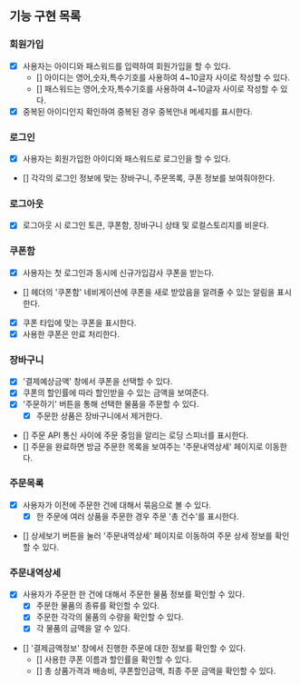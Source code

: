## 기능 구현 목록

### 회원가입

- [x] 사용자는 아이디와 패스워드를 입력하여 회원가입을 할 수 있다.
  - [] 아이디는 영어,숫자,특수기호를 사용하여 4~10글자 사이로 작성할 수 있다.
  - [] 패스워드는 영어,숫자,특수기호를 사용하여 4~10글자 사이로 작성할 수 있다.
- [x] 중복된 아이디인지 확인하여 중복된 경우 중복안내 메세지를 표시한다.

### 로그인

- [x] 사용자는 회원가입한 아이디와 패스워드로 로그인을 할 수 있다.
- [] 각각의 로그인 정보에 맞는 장바구니, 주문목록, 쿠폰 정보를 보여줘야한다.

### 로그아웃

- [x] 로그아웃 시 로그인 토큰, 쿠폰함, 장바구니 상태 및 로컬스토리지를 비운다.

### 쿠폰함

- [x] 사용자는 첫 로그인과 동시에 신규가입감사 쿠폰을 받는다.
- [] 헤더의 '쿠폰함' 네비게이션에 쿠폰을 새로 받았음을 알려줄 수 있는 알림을 표시한다.
- [x] 쿠폰 타입에 맞는 쿠폰을 표시한다.
- [x] 사용한 쿠폰은 만료 처리한다.

### 장바구니

- [x] '결제예상금액' 창에서 쿠폰을 선택할 수 있다.
- [x] 쿠폰의 할인률에 따라 할인받을 수 있는 금액을 보여준다.
- [x] '주문하기' 버튼을 통해 선택한 물품을 주문할 수 있다.
  - [x] 주문한 상품은 장바구니에서 제거한다.
- [] 주문 API 통신 사이에 주문 중임을 알리는 로딩 스피너를 표시한다.
- [] 주문을 완료하면 방금 주문한 목록을 보여주는 '주문내역상세' 페이지로 이동한다.

### 주문목록

- [x] 사용자가 이전에 주문한 건에 대해서 묶음으로 볼 수 있다.
  - [x] 한 주문에 여러 상품을 주문한 경우 주문 '총 건수'를 표시한다.
- [] 상세보기 버튼을 눌러 '주문내역상세' 페이지로 이동하여 주문 상세 정보를 확인할 수 있다.

### 주문내역상세

- [x] 사용자가 주문한 한 건에 대해서 주문한 물품 정보를 확인할 수 있다.
  - [x] 주문한 물품의 종류를 확인할 수 있다.
  - [x] 주문한 각각의 물품의 수량을 확인할 수 있다.
  - [x] 각 물품의 금액을 알 수 있다.
- [] '결제금액정보' 창에서 진행한 주문에 대한 정보를 확인할 수 있다.
  - [] 사용한 쿠폰 이름과 할인률을 확인할 수 있다.
  - [] 총 상품가격과 배송비, 쿠폰할인금액, 최종 주문 금액을 확인할 수 있다.
